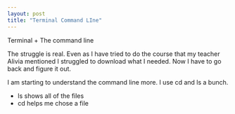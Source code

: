 ```yaml
---
layout: post
title: "Terminal Command LIne"
---
```


Terminal + The command line

The struggle is real.  Even as I have tried to do the course that my teacher Alivia mentioned I struggled to download what I needed.  Now I have to go back and
figure it out.

I am starting to understand the command line more.  I use cd and ls a bunch.  
- ls shows all of the files 
- cd helps me chose a file
